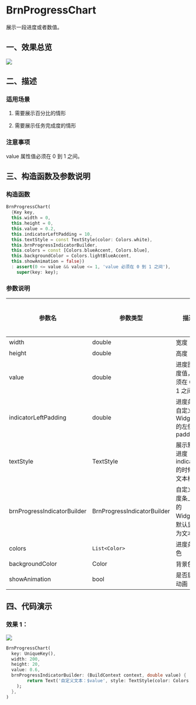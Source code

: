 # BrnProgressChart

展示一段进度或者数值。

## 一、效果总览

![](./img/BrnProgressChartIntro.png)

## 二、描述

### 适用场景

1. 需要展示百分比的情形

2. 需要展示任务完成度的情形

### **注意事项**

value 属性值必须在 0 到 1 之间。

## 三、构造函数及参数说明

### 构造函数

```dart
BrnProgressChart(
  {Key key,
  this.width = 0,
  this.height = 0,
  this.value = 0.2,
  this.indicatorLeftPadding = 10,
  this.textStyle = const TextStyle(color: Colors.white),
  this.brnProgressIndicatorBuilder,
  this.colors = const [Colors.blueAccent, Colors.blue],
  this.backgroundColor = Colors.lightBlueAccent,
  this.showAnimation = false})
  : assert(0 <= value && value <= 1, 'value 必须在 0 到 1 之间'),
    super(key: key);
```

### 参数说明

| **参数名**                  | **参数类型**                | **描述**                                  | **是否必填** | **默认值**                       |
| --------------------------- | --------------------------- | ----------------------------------------- | ------------ | -------------------------------- |
| width                       | double                      | 宽度                                      | 是           | 0                                |
| height                      | double                      | 高度                                      | 是           | 0                                |
| value                       | double                      | 进度图进度值，必须在 0 到 1 之间          | 是           | 0                                |
| indicatorLeftPadding        | double                      | 进度条上自定义 Widget 的左侧 padding      | 否           | 10                               |
| textStyle                   | TextStyle                   | 展示默认进度 indicator 的时候的文本样式   | 否           | TextStyle(color: Colors.white)   |
| brnProgressIndicatorBuilder | BrnProgressIndicatorBuilder | 自定义进度条上面的 Widget，默认显示为文本 | 否           | null                             |
| colors                      | `List<Color>`               | 进度条颜色                                | 否           | [Colors.blueAccent, Colors.blue] |
| backgroundColor             | Color                       | 背景色                                    | 否           | Colors.lightBlueAccent           |
| showAnimation               | bool                        | 是否展示动画                              | 否           | false                            |

## 四、代码演示

### 效果 1：

![](./img/BrnProgressChartDemo1.png)

```dart
BrnProgressChart(
  key: UniqueKey(),
  width: 200,
  height: 20,
  value: 0.6,
  brnProgressIndicatorBuilder: (BuildContext context, double value) {
    	return Text('自定义文本：$value', style: TextStyle(color: Colors.white),
    );
  },
)
```

